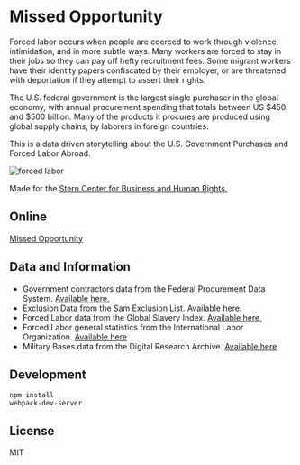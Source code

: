 # Missed Opportunity

Forced labor occurs when people are coerced to work through violence, intimidation, and in more subtle ways. Many workers are forced to stay in their jobs so they can pay off hefty recruitment fees. Some migrant workers have their identity papers confiscated by their employer, or are threatened with deportation if they attempt to assert their rights.

The U.S. federal government is the largest single purchaser in the global economy, with annual procurement spending that totals between US $450 and $500 billion. Many of the products it procures are produced using global supply chains, by laborers in foreign countries.

This is a data driven storytelling about the U.S. Government Purchases and Forced Labor Abroad.

![forced labor](https://cloud.githubusercontent.com/assets/10605821/22319690/0ff5b0ee-e353-11e6-95b2-912a67f9699a.jpg)

Made for the [Stern Center for Business and Human Rights.](http://bhr.stern.nyu.edu/)

## Online

[Missed Opportunity](http://missedopportunity.3laab.com/)


## Data and Information

- Government contractors data from the Federal Procurement Data System. [Available here.](https://www.fpds.gov/fpdsng_cms/index.php/en/reports/62-top-100-contractors-report3.html)
- Exclusion Data from the Sam Exclusion List. [Available here.](https://www.sam.gov/portal/SAM/)
- Forced Labor data from the Global Slavery Index. [Available here.](http://www.globalslaveryindex.org/download/)
- Forced Labor general statistics from the International Labor Organization. [Available here](http://www.ilo.org/global/about-the-ilo/newsroom/news/WCMS_181961/lang--it/index.htm)
- Military Bases data from the Digital Research Archive. [Available here](http://dra.american.edu//islandora/object/auislandora%3A55685)

## Development

```
npm install
webpack-dev-server
```

## License
MIT

